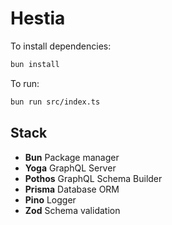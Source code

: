 # Hestia

To install dependencies:

```bash
bun install
```

To run:

```bash
bun run src/index.ts
```

## Stack

- **Bun** Package manager
- **Yoga** GraphQL Server
- **Pothos** GraphQL Schema Builder
- **Prisma** Database ORM
- **Pino** Logger
- **Zod** Schema validation
